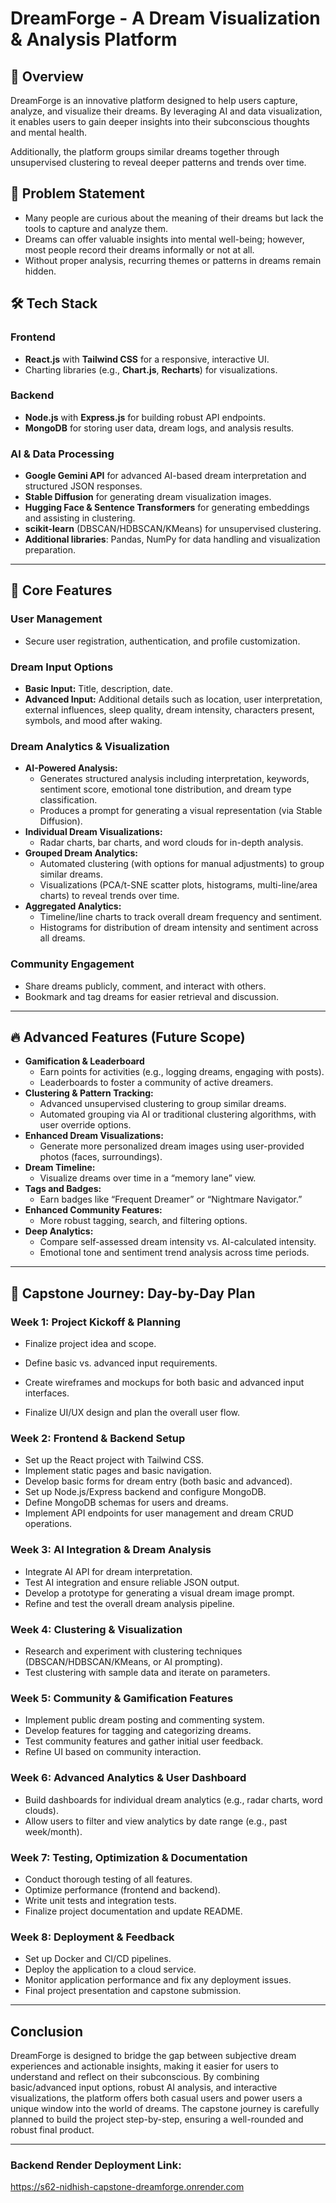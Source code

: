 # DreamForge - A Dream Visualization & Analysis Platform

## 🚀 Overview

DreamForge is an innovative platform designed to help users capture, analyze, and visualize their dreams. By leveraging AI and data visualization, it enables users to gain deeper insights into their subconscious thoughts and mental health.

Additionally, the platform groups similar dreams together through unsupervised clustering to reveal deeper patterns and trends over time.

## 🎯 Problem Statement

- Many people are curious about the meaning of their dreams but lack the tools to capture and analyze them.
- Dreams can offer valuable insights into mental well-being; however, most people record their dreams informally or not at all.
- Without proper analysis, recurring themes or patterns in dreams remain hidden.

## 🛠️ Tech Stack

### **Frontend**

- **React.js** with **Tailwind CSS** for a responsive, interactive UI.
- Charting libraries (e.g., **Chart.js**, **Recharts**) for visualizations.

### **Backend**

- **Node.js** with **Express.js** for building robust API endpoints.
- **MongoDB** for storing user data, dream logs, and analysis results.

### **AI & Data Processing**

- **Google Gemini API** for advanced AI-based dream interpretation and structured JSON responses.
- **Stable Diffusion** for generating dream visualization images.
- **Hugging Face & Sentence Transformers** for generating embeddings and assisting in clustering.
- **scikit-learn** (DBSCAN/HDBSCAN/KMeans) for unsupervised clustering.
- **Additional libraries**: Pandas, NumPy for data handling and visualization preparation.

---

## 🌟 Core Features

### **User Management**

- Secure user registration, authentication, and profile customization.

### **Dream Input Options**

- **Basic Input:** Title, description, date.
- **Advanced Input:** Additional details such as location, user interpretation, external influences, sleep quality, dream intensity, characters present, symbols, and mood after waking.

### **Dream Analytics & Visualization**

- **AI-Powered Analysis:**
  - Generates structured analysis including interpretation, keywords, sentiment score, emotional tone distribution, and dream type classification.
  - Produces a prompt for generating a visual representation (via Stable Diffusion).
- **Individual Dream Visualizations:**
  - Radar charts, bar charts, and word clouds for in-depth analysis.
- **Grouped Dream Analytics:**
  - Automated clustering (with options for manual adjustments) to group similar dreams.
  - Visualizations (PCA/t-SNE scatter plots, histograms, multi-line/area charts) to reveal trends over time.
- **Aggregated Analytics:**
  - Timeline/line charts to track overall dream frequency and sentiment.
  - Histograms for distribution of dream intensity and sentiment across all dreams.

### **Community Engagement**

- Share dreams publicly, comment, and interact with others.
- Bookmark and tag dreams for easier retrieval and discussion.

---

## 🔥 Advanced Features (Future Scope)

- **Gamification & Leaderboard**
  - Earn points for activities (e.g., logging dreams, engaging with posts).
  - Leaderboards to foster a community of active dreamers.
- **Clustering & Pattern Tracking:**
  - Advanced unsupervised clustering to group similar dreams.
  - Automated grouping via AI or traditional clustering algorithms, with user override options.
- **Enhanced Dream Visualizations:**
  - Generate more personalized dream images using user-provided photos (faces, surroundings).
- **Dream Timeline:**
  - Visualize dreams over time in a “memory lane” view.
- **Tags and Badges:**
  - Earn badges like “Frequent Dreamer” or “Nightmare Navigator.”
- **Enhanced Community Features:**
  - More robust tagging, search, and filtering options.
- **Deep Analytics:**
  - Compare self-assessed dream intensity vs. AI-calculated intensity.
  - Emotional tone and sentiment trend analysis across time periods.

---

## 📅 Capstone Journey: Day-by-Day Plan

### **Week 1: Project Kickoff & Planning**

- Finalize project idea and scope.
- Define basic vs. advanced input requirements.

- Create wireframes and mockups for both basic and advanced input interfaces.

- Finalize UI/UX design and plan the overall user flow.

### **Week 2: Frontend & Backend Setup**

- Set up the React project with Tailwind CSS.
- Implement static pages and basic navigation.
- Develop basic forms for dream entry (both basic and advanced).
- Set up Node.js/Express backend and configure MongoDB.
- Define MongoDB schemas for users and dreams.
- Implement API endpoints for user management and dream CRUD operations.

### **Week 3: AI Integration & Dream Analysis**

- Integrate AI API for dream interpretation.
- Test AI integration and ensure reliable JSON output.
- Develop a prototype for generating a visual dream image prompt.
- Refine and test the overall dream analysis pipeline.

### **Week 4: Clustering & Visualization**

- Research and experiment with clustering techniques (DBSCAN/HDBSCAN/KMeans, or AI prompting).
- Test clustering with sample data and iterate on parameters.

### **Week 5: Community & Gamification Features**

- Implement public dream posting and commenting system.
- Develop features for tagging and categorizing dreams.
- Test community features and gather initial user feedback.
- Refine UI based on community interaction.

### **Week 6: Advanced Analytics & User Dashboard**

- Build dashboards for individual dream analytics (e.g., radar charts, word clouds).
- Allow users to filter and view analytics by date range (e.g., past week/month).

### **Week 7: Testing, Optimization & Documentation**

- Conduct thorough testing of all features.
- Optimize performance (frontend and backend).
- Write unit tests and integration tests.
- Finalize project documentation and update README.

### **Week 8: Deployment & Feedback**

- Set up Docker and CI/CD pipelines.
- Deploy the application to a cloud service.
- Monitor application performance and fix any deployment issues.
- Final project presentation and capstone submission.

---

## Conclusion

DreamForge is designed to bridge the gap between subjective dream experiences and actionable insights, making it easier for users to understand and reflect on their subconscious. By combining basic/advanced input options, robust AI analysis, and interactive visualizations, the platform offers both casual users and power users a unique window into the world of dreams. The capstone journey is carefully planned to build the project step-by-step, ensuring a well-rounded and robust final product.

---

### Backend Render Deployment Link:

https://s62-nidhish-capstone-dreamforge.onrender.com
